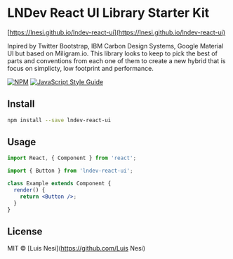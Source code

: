 # LNDev React UI Library Starter Kit

[https://lnesi.github.io/lndev-react-ui](https://lnesi.github.io/lndev-react-ui)

Inpired by Twitter Bootstrap, IBM Carbon Design Systems, Google Material UI but based on Miligram.io. This library looks to keep to pick the best of parts and conventions from each one of them to create a new hybrid that is focus on simplicty, low footprint and performance.

[![NPM](https://img.shields.io/npm/v/lndev-react-ui.svg)](https://www.npmjs.com/package/lndev-react-ui) [![JavaScript Style Guide](https://img.shields.io/badge/code_style-standard-brightgreen.svg)](https://standardjs.com)

## Install

```bash
npm install --save lndev-react-ui
```

## Usage

```jsx
import React, { Component } from 'react';

import { Button } from 'lndev-react-ui';

class Example extends Component {
  render() {
    return <Button />;
  }
}
```

## License

MIT © [Luis Nesi](https://github.com/Luis Nesi)
